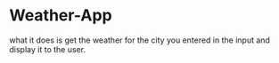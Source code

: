 # Weather-App
what it does is get the weather for the city you entered in the input and display it to the user.
